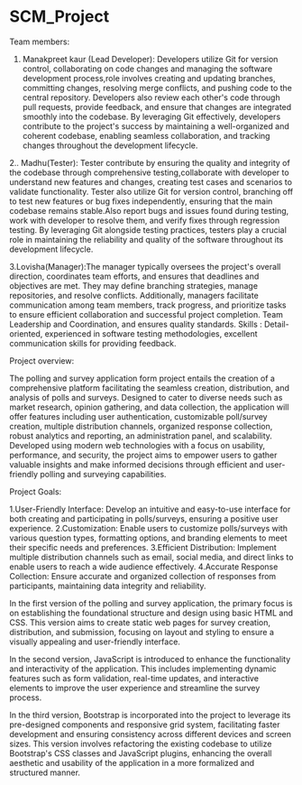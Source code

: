 # SCM_Project
Team members:
1. Manakpreet kaur (Lead Developer): Developers utilize Git for version control, collaborating on code changes and managing the software development process,role involves creating and updating branches, committing changes, resolving merge conflicts, and pushing code to the central repository. Developers also review each other's code through pull requests, provide feedback, and ensure that changes are integrated smoothly into the codebase. By leveraging Git effectively, developers contribute to the project's success by maintaining a well-organized and coherent codebase, enabling seamless collaboration, and tracking changes throughout the development lifecycle.

2.. Madhu(Tester): Tester contribute by ensuring the quality and integrity of the codebase through comprehensive testing,collaborate with developer to understand new features and changes, creating test cases and scenarios to validate functionality. Tester also utilize Git for version control, branching off to test new features or bug fixes independently, ensuring that the main codebase remains stable.Also report bugs and issues found during testing, work with developer to resolve them, and verify fixes through regression testing. By leveraging Git alongside testing practices, testers play a crucial role in maintaining the reliability and quality of the software throughout its development lifecycle.

3.Lovisha(Manager):The manager typically oversees the project's overall direction, coordinates team efforts, and ensures that deadlines and objectives are met. They may define branching strategies, manage repositories, and resolve conflicts. Additionally, managers facilitate communication among team members, track progress, and prioritize tasks to ensure efficient collaboration and successful project completion.
Team Leadership and Coordination, and ensures quality standards. Skills : Detail-oriented, experienced in software testing methodologies, excellent communication skills for providing feedback.

Project overview:

The polling and survey application form project entails the creation of a comprehensive platform facilitating the seamless creation, distribution, and analysis of polls and surveys. Designed to cater to diverse needs such as market research, opinion gathering, and data collection, the application will offer features including user authentication, customizable poll/survey creation, multiple distribution channels, organized response collection, robust analytics and reporting, an administration panel, and scalability. Developed using modern web technologies with a focus on usability, performance, and security, the project aims to empower users to gather valuable insights and make informed decisions through efficient and user-friendly polling and surveying capabilities.

Project Goals:

1.User-Friendly Interface: Develop an intuitive and easy-to-use interface for both creating and participating in polls/surveys, ensuring a positive user experience.
2.Customization: Enable users to customize polls/surveys with various question types, formatting options, and branding elements to meet their specific needs and preferences.
3.Efficient Distribution: Implement multiple distribution channels such as email, social media, and direct links to enable users to reach a wide audience effectively.
4.Accurate Response Collection: Ensure accurate and organized collection of responses from participants, maintaining data integrity and reliability.


In the first version of the polling and survey application, the primary focus is on establishing the foundational structure and design using basic HTML and CSS. This version aims to create static web pages for survey creation, distribution, and submission, focusing on layout and styling to ensure a visually appealing and user-friendly interface.

In the second version, JavaScript is introduced to enhance the functionality and interactivity of the application. This includes implementing dynamic features such as form validation, real-time updates, and interactive elements to improve the user experience and streamline the survey process.

In the third version, Bootstrap is incorporated into the project to leverage its pre-designed components and responsive grid system, facilitating faster development and ensuring consistency across different devices and screen sizes. This version involves refactoring the existing codebase to utilize Bootstrap's CSS classes and JavaScript plugins, enhancing the overall aesthetic and usability of the application in a more formalized and structured manner.




